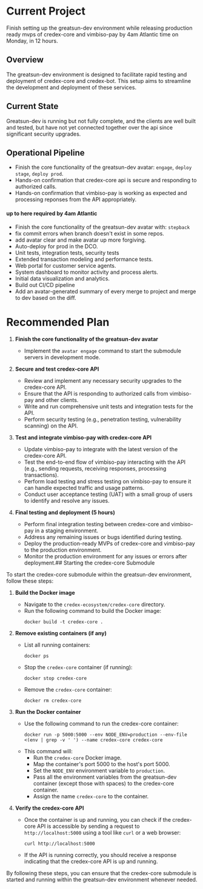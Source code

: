 # Current Project

Finish setting up the greatsun-dev environment while releasing production ready mvps of credex-core and vimbiso-pay by 4am Atlantic time on Monday, in 12 hours.

## Overview
The greatsun-dev environment is designed to facilitate rapid testing and deployment of credex-core and credex-bot. This setup aims to streamline the development and deployment of these services.

## Current State
Greatsun-dev is running but not fully complete, and the clients are well built and tested, but have not yet connected together over the api since significant security upgrades.

## Operational Pipeline

- Finish the core functionality of the greatsun-dev avatar: `engage`, `deploy stage`, `deploy prod`.
- Hands-on confirmation that credex-core api is secure and responding to authorized calls.
- Hands-on confirmation that vimbiso-pay is working as expected and processing reponses from the API appropriately.
#### up to here required by 4am Atlantic

- Finish the core functionality of the greatsun-dev avatar with: `stepback`
- fix commit errors when branch doesn't exist in some repos.
- add avatar clear and make avatar up more forgiving.
- Auto-deploy for prod in the DCO.
- Unit tests, integration tests, security tests
- Extended transaction modeling and performance tests.
- Web portal for customer service agents.
- System dashboard to monitor activity and process alerts.
- Initial data visualization and analytics.
- Build out CI/CD pipeline
- Add an avatar-generated summary of every merge to project and merge to dev based on the diff.


# Recommended Plan

1. **Finish the core functionality of the greatsun-dev avatar**
   - Implement the `avatar engage` command to start the submodule servers in development mode.

2. **Secure and test credex-core API**
   - Review and implement any necessary security upgrades to the credex-core API.
   - Ensure that the API is responding to authorized calls from vimbiso-pay and other clients.
   - Write and run comprehensive unit tests and integration tests for the API.
   - Perform security testing (e.g., penetration testing, vulnerability scanning) on the API.

3. **Test and integrate vimbiso-pay with credex-core API**
   - Update vimbiso-pay to integrate with the latest version of the credex-core API.
   - Test the end-to-end flow of vimbiso-pay interacting with the API (e.g., sending requests, receiving responses, processing transactions).
   - Perform load testing and stress testing on vimbiso-pay to ensure it can handle expected traffic and usage patterns.
   - Conduct user acceptance testing (UAT) with a small group of users to identify and resolve any issues.

4. **Final testing and deployment (5 hours)**
   - Perform final integration testing between credex-core and vimbiso-pay in a staging environment.
   - Address any remaining issues or bugs identified during testing.
   - Deploy the production-ready MVPs of credex-core and vimbiso-pay to the production environment.
   - Monitor the production environment for any issues or errors after deployment.## Starting the credex-core Submodule

To start the credex-core submodule within the greatsun-dev environment, follow these steps:

1. **Build the Docker image**
   - Navigate to the `credex-ecosystem/credex-core` directory.
   - Run the following command to build the Docker image:
     ```
     docker build -t credex-core .
     ```

2. **Remove existing containers (if any)**
   - List all running containers:
     ```
     docker ps
     ```
   - Stop the `credex-core` container (if running):
     ```
     docker stop credex-core
     ```
   - Remove the `credex-core` container:
     ```
     docker rm credex-core
     ```

3. **Run the Docker container**
   - Use the following command to run the credex-core container:
     ```
     docker run -p 5000:5000 --env NODE_ENV=production --env-file <(env | grep -v ' ') --name credex-core credex-core
     ```
   - This command will:
     - Run the `credex-core` Docker image.
     - Map the container's port 5000 to the host's port 5000.
     - Set the `NODE_ENV` environment variable to `production`.
     - Pass all the environment variables from the greatsun-dev container (except those with spaces) to the credex-core container.
     - Assign the name `credex-core` to the container.

4. **Verify the credex-core API**
   - Once the container is up and running, you can check if the credex-core API is accessible by sending a request to `http://localhost:5000` using a tool like `curl` or a web browser:
     ```
     curl http://localhost:5000
     ```
   - If the API is running correctly, you should receive a response indicating that the credex-core API is up and running.

By following these steps, you can ensure that the credex-core submodule is started and running within the greatsun-dev environment whenever needed.